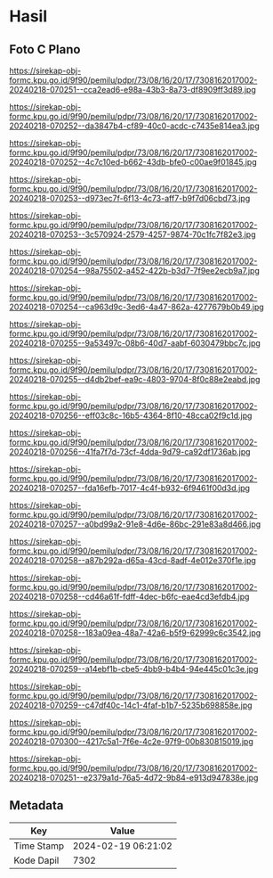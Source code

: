 # Hasil

## Foto C Plano

https://sirekap-obj-formc.kpu.go.id/9f90/pemilu/pdpr/73/08/16/20/17/7308162017002-20240218-070251--cca2ead6-e98a-43b3-8a73-df8909ff3d89.jpg

https://sirekap-obj-formc.kpu.go.id/9f90/pemilu/pdpr/73/08/16/20/17/7308162017002-20240218-070252--da3847b4-cf89-40c0-acdc-c7435e814ea3.jpg

https://sirekap-obj-formc.kpu.go.id/9f90/pemilu/pdpr/73/08/16/20/17/7308162017002-20240218-070252--4c7c10ed-b662-43db-bfe0-c00ae9f01845.jpg

https://sirekap-obj-formc.kpu.go.id/9f90/pemilu/pdpr/73/08/16/20/17/7308162017002-20240218-070253--d973ec7f-6f13-4c73-aff7-b9f7d06cbd73.jpg

https://sirekap-obj-formc.kpu.go.id/9f90/pemilu/pdpr/73/08/16/20/17/7308162017002-20240218-070253--3c570924-2579-4257-9874-70c1fc7f82e3.jpg

https://sirekap-obj-formc.kpu.go.id/9f90/pemilu/pdpr/73/08/16/20/17/7308162017002-20240218-070254--98a75502-a452-422b-b3d7-7f9ee2ecb9a7.jpg

https://sirekap-obj-formc.kpu.go.id/9f90/pemilu/pdpr/73/08/16/20/17/7308162017002-20240218-070254--ca963d9c-3ed6-4a47-862a-4277679b0b49.jpg

https://sirekap-obj-formc.kpu.go.id/9f90/pemilu/pdpr/73/08/16/20/17/7308162017002-20240218-070255--9a53497c-08b6-40d7-aabf-6030479bbc7c.jpg

https://sirekap-obj-formc.kpu.go.id/9f90/pemilu/pdpr/73/08/16/20/17/7308162017002-20240218-070255--d4db2bef-ea9c-4803-9704-8f0c88e2eabd.jpg

https://sirekap-obj-formc.kpu.go.id/9f90/pemilu/pdpr/73/08/16/20/17/7308162017002-20240218-070256--eff03c8c-16b5-4364-8f10-48cca02f9c1d.jpg

https://sirekap-obj-formc.kpu.go.id/9f90/pemilu/pdpr/73/08/16/20/17/7308162017002-20240218-070256--41fa7f7d-73cf-4dda-9d79-ca92df1736ab.jpg

https://sirekap-obj-formc.kpu.go.id/9f90/pemilu/pdpr/73/08/16/20/17/7308162017002-20240218-070257--fda16efb-7017-4c4f-b932-6f9461f00d3d.jpg

https://sirekap-obj-formc.kpu.go.id/9f90/pemilu/pdpr/73/08/16/20/17/7308162017002-20240218-070257--a0bd99a2-91e8-4d6e-86bc-291e83a8d466.jpg

https://sirekap-obj-formc.kpu.go.id/9f90/pemilu/pdpr/73/08/16/20/17/7308162017002-20240218-070258--a87b292a-d65a-43cd-8adf-4e012e370f1e.jpg

https://sirekap-obj-formc.kpu.go.id/9f90/pemilu/pdpr/73/08/16/20/17/7308162017002-20240218-070258--cd46a61f-fdff-4dec-b6fc-eae4cd3efdb4.jpg

https://sirekap-obj-formc.kpu.go.id/9f90/pemilu/pdpr/73/08/16/20/17/7308162017002-20240218-070258--183a09ea-48a7-42a6-b5f9-62999c6c3542.jpg

https://sirekap-obj-formc.kpu.go.id/9f90/pemilu/pdpr/73/08/16/20/17/7308162017002-20240218-070259--a14ebf1b-cbe5-4bb9-b4b4-94e445c01c3e.jpg

https://sirekap-obj-formc.kpu.go.id/9f90/pemilu/pdpr/73/08/16/20/17/7308162017002-20240218-070259--c47df40c-14c1-4faf-b1b7-5235b698858e.jpg

https://sirekap-obj-formc.kpu.go.id/9f90/pemilu/pdpr/73/08/16/20/17/7308162017002-20240218-070300--4217c5a1-7f6e-4c2e-97f9-00b830815019.jpg

https://sirekap-obj-formc.kpu.go.id/9f90/pemilu/pdpr/73/08/16/20/17/7308162017002-20240218-070251--e2379a1d-76a5-4d72-9b84-e913d947838e.jpg


## Metadata

| Key        | Value               |
| ---------- | ------------------- |
| Time Stamp | 2024-02-19 06:21:02 |
| Kode Dapil | 7302                |



